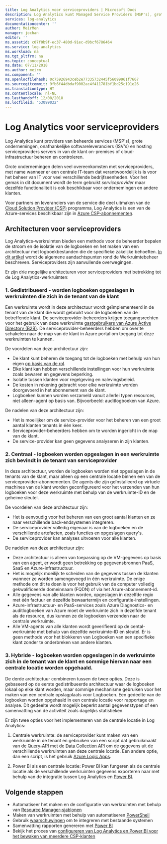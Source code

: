 ```yaml
---
title: Log Analytics voor serviceproviders | Microsoft Docs
description: Log Analytics kunt Managed Service Providers (MSP's), grote ondernemingen Independent Software Vendors (ISV's) en hosting serviceproviders beheren en controleren van servers in van de klant on-premises of cloud-infrastructuur.
services: log-analytics
documentationcenter: ''
author: MeirMen
manager: jochan
editor: ''
ms.assetid: c07f0b9f-ec37-480d-91ec-d9bcf6786464
ms.service: log-analytics
ms.workload: na
ms.tgt_pltfrm: na
ms.topic: conceptual
ms.date: 07/11/2018
ms.author: meirm
ms.component: ''
ms.openlocfilehash: 0c75926943ceb2e77335732445f56099961f7667
ms.sourcegitcommit: 9fb6f44dbdaf9002ac4f411781bf1bd25c191e26
ms.translationtype: HT
ms.contentlocale: nl-NL
ms.lasthandoff: 12/08/2018
ms.locfileid: "53099032"
---
```

# <a name="log-analytics-for-service-providers"></a>Log Analytics voor serviceproviders
Log Analytics kunt providers van beheerde services (MSP's), grote ondernemingen, onafhankelijke softwareleveranciers (ISV's) en hosting serviceproviders servers in van de klant on-premises of cloud-infrastructuur beheren en controleren. 

Grote ondernemingen delen veel overeenkomsten met serviceproviders, met name wanneer er een centrale IT-team dat verantwoordelijk is is voor het beheer van IT voor veel verschillende bedrijfseenheden. Voor het gemak in dit document wordt de term gebruikt *serviceprovider* maar dezelfde functionaliteit is ook beschikbaar voor ondernemingen en andere klanten.

Voor partners en leveranciers van de service die deel uitmaken van de [Cloud Solution Provider (CSP)](https://partner.microsoft.com/Solutions/cloud-reseller-overview) programma, Log Analytics is een van de Azure-services beschikbaar zijn in [Azure CSP-abonnementen](https://docs.microsoft.com/azure/cloud-solution-provider/overview/azure-csp-overview). 

## <a name="architectures-for-service-providers"></a>Architecturen voor serviceproviders

Log Analytics-werkruimten bieden een methode voor de beheerder bepalen de stroom en de isolatie van de logboeken en het maken van een architectuur met logboekbestanden die de specifieke zakelijke behoeften. [In dit artikel](https://docs.microsoft.com/azure/log-analytics/log-analytics-manage-access) wordt de algemene aandachtspunten rond de Werkruimtebeheer beschreven. Serviceproviders zijn aanvullende overwegingen.

Er zijn drie mogelijke architecturen voor serviceproviders met betrekking tot de Log Analytics-werkruimten:

### <a name="1-distributed---logs-are-stored-in-workspaces-located-in-the-customers-tenant"></a>1. Gedistribueerd - worden logboeken opgeslagen in werkruimten die zich in de tenant van de klant 

Een werkruimte wordt in deze architectuur wordt geïmplementeerd in de tenant van de klant die wordt gebruikt voor de logboeken van de betreffende klant. De serviceprovider-beheerders krijgen toegangsrechten voor het gebruik van deze werkruimte [gastgebruikers van Azure Active Directory (B2B)](https://docs.microsoft.com/azure/active-directory/b2b/what-is-b2b). De serviceprovider-beheerders hebben om over te schakelen naar de map van de klant in Azure portal om toegang tot deze werkruimten te kunnen.

De voordelen van deze architectuur zijn:
* De klant kunt beheren de toegang tot de logboeken met behulp van hun eigen [op basis van de rol](https://docs.microsoft.com/azure/role-based-access-control/overview).
* Elke klant kan hebben verschillende instellingen voor hun werkruimte zoals bewaren en gegevens beperking.
* Isolatie tussen klanten voor regelgeving en nalevingsbeleid.
* De kosten in rekening gebracht voor elke werkruimte worden doorgevoerd in het abonnement van de klant.
* Logboeken kunnen worden verzameld vanuit allerlei typen resources, niet alleen-agent op basis van. Bijvoorbeeld: auditlogboeken van Azure.

De nadelen van deze architectuur zijn:
* Het is moeilijker om de service-provider voor het beheren van een groot aantal klanten tenants in één keer.
* Serviceprovider-beheerders hebben om te worden ingericht in de map van de klant.
* De service-provider kan geen gegevens analyseren in zijn klanten.

### <a name="2-central---logs-are-stored-in-a-workspace-located-in-the-service-provider-tenant"></a>2. Centraal - logboeken worden opgeslagen in een werkruimte zich bevindt in de tenant van serviceprovider

In deze architectuur, worden de logboeken worden niet opgeslagen in de tenants van de klant, maar alleen op een centrale locatie binnen een van de serviceprovider-abonnementen. De agents die zijn geïnstalleerd op virtuele machines van de klant worden geconfigureerd voor het verzenden van hun logboeken voor deze werkruimte met behulp van de werkruimte-ID en de geheime sleutel.

De voordelen van deze architectuur zijn:
* Het is eenvoudig voor het beheren van een groot aantal klanten en ze naar verschillende back-endsystemen integreren.
* De serviceprovider volledig eigenaar is van de logboeken en de verschillende artefacten, zoals functies en opgeslagen query's.
* De serviceprovider kan analyses uitvoeren voor alle klanten.

De nadelen van deze architectuur zijn:
* Deze architectuur is alleen van toepassing op de VM-gegevens op basis van een agent, er wordt geen betrekking op gegevensbronnen PaaS, SaaS en Azure-infrastructuur.
* Het is mogelijk moeilijk te scheiden van de gegevens tussen de klanten wanneer ze worden samengevoegd in één werkruimte. De enige methode om dit te doen is voor het gebruik van de computer volledig gekwalificeerde domeinnaam (FQDN) of via het Azure-abonnement-id. 
* Alle gegevens van alle klanten worden, opgeslagen in dezelfde regio met één factuur en dezelfde bewaartermijn en configuratie-instellingen.
* Azure-infrastructuur- en PaaS-services zoals Azure Diagnostics- en auditlogboeken van Azure moet de werkruimte zich in dezelfde tenant als de resource, dus kunnen ze de logboeken verzenden naar de centrale werkruimte.
* Alle VM-agents van alle klanten wordt geverifieerd op de cental-werkruimte met behulp van dezelfde werkruimte-ID en sleutel. Er is geen methode voor het blokkeren van Logboeken van een specifieke klant zonder te onderbreken van andere klanten.


### <a name="3-hybrid---logs-are-stored-in-workspace-located-in-the-customers-tenant-and-some-of-them-are-pulled-to-a-central-location"></a>3. Hybride - logboeken worden opgeslagen in de werkruimte zich in de tenant van de klant en sommige hiervan naar een centrale locatie worden opgehaald.

De derde architectuur combineren tussen de twee opties. Deze is gebaseerd op de eerste gedistribueerde architectuur waar de logboeken lokaal op elke klant worden, maar sommige mechanisme gebruiken voor het maken van een centrale opslagplaats voor Logboeken. Een gedeelte van de logboeken worden opgehaald in een centrale locatie voor rapportage en analyse. Dit gedeelte wordt mogelijk beperkt aantal gegevenstypen of een samenvatting van de activiteit zoals dagelijks statistieken.

Er zijn twee opties voor het implementeren van de centrale locatie in Log Analytics:

1. Centrale werkruimte: de serviceprovider kunt maken van een werkruimte in de tenant en gebruiken van een script dat gebruikmaakt van de [Query-API](https://dev.loganalytics.io/) met de [Data Collection API](../../azure-monitor/platform/data-collector-api.md) om de gegevens uit de verschillende werkruimten aan deze centrale locatie. Een andere optie, dan een script, is het gebruik [Azure Logic Apps](https://docs.microsoft.com/azure/logic-apps/logic-apps-overview).

2. Power BI als een centrale locatie: Power BI kan fungeren als de centrale locatie als de verschillende werkruimten gegevens exporteren naar met behulp van de integratie tussen Log Analytics en [Power BI](../../azure-monitor/platform/powerbi.md). 


## <a name="next-steps"></a>Volgende stappen
* Automatiseer het maken en de configuratie van werkruimten met behulp van [Resource Manager-sjablonen](template-workspace-configuration.md)
* Maken van werkruimten met behulp van automatiseren [PowerShell](../../azure-monitor/platform/powershell-workspace-configuration.md) 
* Gebruik [waarschuwingen](../../monitoring-and-diagnostics/monitoring-overview-alerts.md) om te integreren met bestaande systemen
* Samenvatting rapporten genereren met [Power BI](../../azure-monitor/platform/powerbi.md)
* Bekijk het proces van [configureren van Log Analytics en Power BI voor het bewaken van meerdere CSP-klanten](https://docs.microsoft.com/azure/cloud-solution-provider/support/monitor-multiple-customers)
